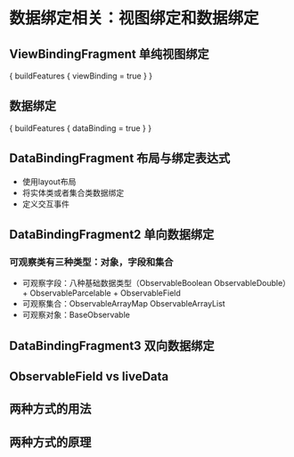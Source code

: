 # 数据绑定相关：视图绑定和数据绑定

## ViewBindingFragment 单纯视图绑定
{
buildFeatures {
        viewBinding = true
    }
}

## 数据绑定
{
buildFeatures {
        dataBinding = true
    }
}

## DataBindingFragment 布局与绑定表达式
* 使用layout布局
* 将实体类或者集合类数据绑定
* 定义交互事件

## DataBindingFragment2 单向数据绑定
### 可观察类有三种类型：对象，字段和集合
* 可观察字段：八种基础数据类型（ObservableBoolean ObservableDouble）+ ObservableParcelable + ObservableField
* 可观察集合：ObservableArrayMap ObservableArrayList
* 可观察对象：BaseObservable

## DataBindingFragment3 双向数据绑定

## ObservableField vs liveData
## 两种方式的用法
## 两种方式的原理